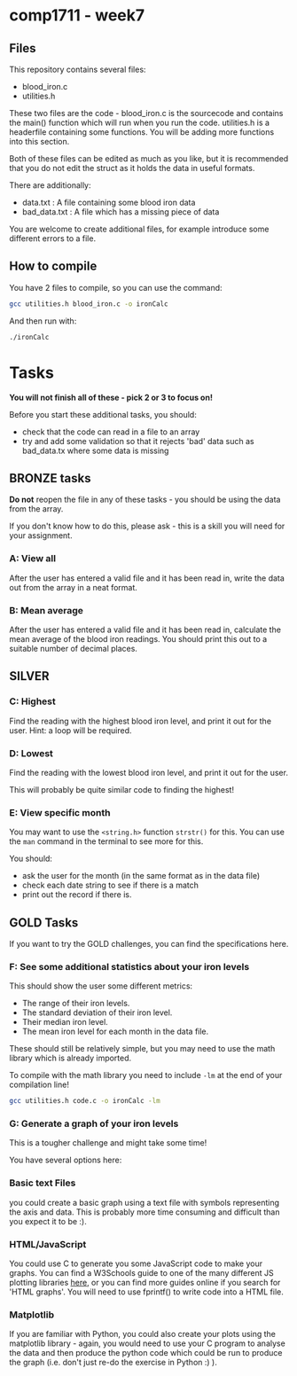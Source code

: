 # comp1711 - week7

## Files

This repository contains several files:
- blood_iron.c
- utilities.h

These two files are the code - blood_iron.c is the sourcecode and contains the main() function which will run when you run the code.
utilities.h is a headerfile containing some functions. You will be adding more functions into this section.

Both of these files can be edited as much as you like, but it is recommended that you do not edit the struct as it holds the data in useful formats.

There are additionally:
- data.txt : A file containing some blood iron data
- bad_data.txt : A file which has a missing piece of data

You are welcome to create additional files, for example introduce some different errors to a file.

## How to compile

You have 2 files to compile, so you can use the command:

```bash
gcc utilities.h blood_iron.c -o ironCalc
```

And then run with:
```bash
./ironCalc
```

# Tasks

**You will not finish all of these - pick 2 or 3 to focus on!**

Before you start these additional tasks, you should:
- check that the code can read in a file to an array
- try and add some validation so that it rejects 'bad' data such as bad_data.tx where some data is missing

## BRONZE tasks

**Do not** reopen the file in any of these tasks - you should be using the data from the array.

If you don't know how to do this, please ask - this is a skill you will need for your assignment.
### A: View all

After the user has entered a valid file and it has been read in, write the data out from the array in a neat format.

### B: Mean average

After the user has entered a valid file and it has been read in, calculate the mean average of the blood iron readings. You should print this out to a suitable number of decimal places.

## SILVER

### C: Highest

Find the reading with the highest blood iron level, and print it out for the user. Hint: a loop will be required.

### D: Lowest

Find the reading with the lowest blood iron level, and print it out for the user.

This will probably be quite similar code to finding the highest!


### E: View specific month

You may want to use the `<string.h>` function `strstr()` for this. You can use the `man` command in the terminal to see more for this.

You should:
- ask the user for the month (in the same format as in the data file)
- check each date string to see if there is a match
- print out the record if there is.

## GOLD Tasks

If you want to try the GOLD challenges, you can find the specifications here.

### F: See some additional statistics about your iron levels

This should show the user some different metrics:
- The range of their iron levels.
- The standard deviation of their iron level.
- Their median iron level.
- The mean iron level for each month in the data file.

These should still be relatively simple, but you may need to use the math library which is already imported.

To compile with the math library you need to include `-lm` at the end of your compilation line!

```bash
gcc utilities.h code.c -o ironCalc -lm
```

### G: Generate a graph of your iron levels

This is a tougher challenge and might take some time!

You have several options here:

### Basic text Files
 you could create a basic graph using a text file with symbols representing the axis and data. This is probably more time consuming and difficult than you expect it to be :).
 
### HTML/JavaScript
 You could use C to generate you some JavaScript code to make your graphs. You can find a W3Schools guide to one of the many different JS plotting libraries [here](https://www.w3schools.com/ai/ai_chartjs.asp), or you can find more guides online if you search for 'HTML graphs'.
 You will need to use fprintf() to write code into a HTML file.

### Matplotlib
If you are familiar with Python, you could also create your plots using the matplotlib library - again, you would need to use your C program to analyse the data and then produce the python code which could be run to produce the graph (i.e. don't just re-do the exercise in Python :) ).
